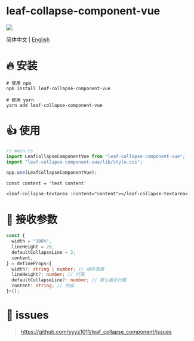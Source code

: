 # leaf-collapse-component-vue

<img src="https://img.shields.io/badge/vue-%5E3.2.45-green">

简体中文 | [English](./README.md)

# 🔥 安装

```shell
# 使用 npm
npm install leaf-collapse-component-vue

# 使用 yarn
yarn add leaf-collapse-component-vue
```

# 👍 使用

```javascript
// main.ts
import LeafCollapseComponentVue from "leaf-collapse-component-vue";
import "leaf-collapse-component-vue/lib/style.css";

app.use(LeafCollapseComponentVue);
```

```vue
const content = 'test content'

<leaf-collapse-textarea :content="content"></leaf-collapse-textarea>
```

# 📌 接收参数

```ts
const {
  width = "100%",
  lineHeight = 20,
  defaultCollapseLine = 3,
  content,
} = defineProps<{
  width?: string | number; // 组件宽度
  lineHeight?: number; // 行高
  defaultCollapseLine?: number; // 默认展示行数
  content: string; // 内容
}>();
```

# 👐 issues

> https://github.com/yyyz1011/leaf_collapse_component/issues
